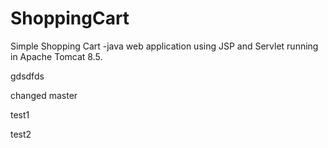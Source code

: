 # ShoppingCart
Simple Shopping Cart -java web application using JSP and Servlet running in Apache Tomcat 8.5.


gdsdfds

changed master

test1

test2
